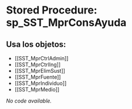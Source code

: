 # Stored Procedure: sp_SST_MprConsAyuda

## Usa los objetos:
- [[SST_MprCtrlAdmin]]
- [[SST_MprCtrlIng]]
- [[SST_MprElimSust]]
- [[SST_MprFuente]]
- [[SST_MprIndividuo]]
- [[SST_MprMedio]]

*No code available.*
